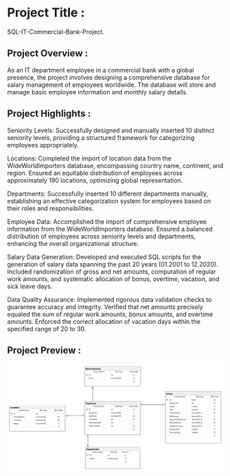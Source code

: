 # Project Title :
SQL-IT-Commercial-Bank-Project.

## Project Overview :
As an IT department employee in a commercial bank with a global presence, the project involves designing a comprehensive database for salary management of employees worldwide. 
The database will store and manage basic employee information and monthly salary details.

## Project Highlights :
Seniority Levels: Successfully designed and manually inserted 10 distinct seniority levels, providing a structured framework for categorizing employees appropriately.

Locations: Completed the import of location data from the WideWorldImporters database, encompassing country name, continent, and region. Ensured an equitable distribution of employees across approximately 190 locations, optimizing global representation.

Departments: Successfully inserted 10 different departments manually, establishing an effective categorization system for employees based on their roles and responsibilities.

Employee Data: Accomplished the import of comprehensive employee information from the WideWorldImporters database. Ensured a balanced distribution of employees across seniority levels and departments, enhancing the overall organizational structure.

Salary Data Generation: Developed and executed SQL scripts for the generation of salary data spanning the past 20 years (01.2001 to 12.2020). Included randomization of gross and net amounts, computation of regular work amounts, and systematic allocation of bonus, overtime, vacation, and sick leave days.

Data Quality Assurance: Implemented rigorous data validation checks to guarantee accuracy and integrity. Verified that net amounts precisely equaled the sum of regular work amounts, bonus amounts, and overtime amounts. Enforced the correct allocation of vacation days within the specified range of 20 to 30.

## Project Preview :

<img src="Images/DB_diagram.png">
